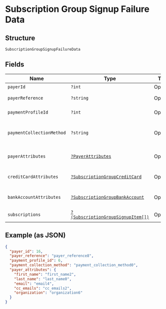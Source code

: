 
# Subscription Group Signup Failure Data

## Structure

`SubscriptionGroupSignupFailureData`

## Fields

| Name | Type | Tags | Description | Getter | Setter |
|  --- | --- | --- | --- | --- | --- |
| `payerId` | `?int` | Optional | - | getPayerId(): ?int | setPayerId(?int payerId): void |
| `payerReference` | `?string` | Optional | - | getPayerReference(): ?string | setPayerReference(?string payerReference): void |
| `paymentProfileId` | `?int` | Optional | - | getPaymentProfileId(): ?int | setPaymentProfileId(?int paymentProfileId): void |
| `paymentCollectionMethod` | `?string` | Optional | - | getPaymentCollectionMethod(): ?string | setPaymentCollectionMethod(?string paymentCollectionMethod): void |
| `payerAttributes` | [`?PayerAttributes`](../../doc/models/payer-attributes.md) | Optional | - | getPayerAttributes(): ?PayerAttributes | setPayerAttributes(?PayerAttributes payerAttributes): void |
| `creditCardAttributes` | [`?SubscriptionGroupCreditCard`](../../doc/models/subscription-group-credit-card.md) | Optional | - | getCreditCardAttributes(): ?SubscriptionGroupCreditCard | setCreditCardAttributes(?SubscriptionGroupCreditCard creditCardAttributes): void |
| `bankAccountAttributes` | [`?SubscriptionGroupBankAccount`](../../doc/models/subscription-group-bank-account.md) | Optional | - | getBankAccountAttributes(): ?SubscriptionGroupBankAccount | setBankAccountAttributes(?SubscriptionGroupBankAccount bankAccountAttributes): void |
| `subscriptions` | [`?(SubscriptionGroupSignupItem[])`](../../doc/models/subscription-group-signup-item.md) | Optional | - | getSubscriptions(): ?array | setSubscriptions(?array subscriptions): void |

## Example (as JSON)

```json
{
  "payer_id": 16,
  "payer_reference": "payer_reference8",
  "payment_profile_id": 6,
  "payment_collection_method": "payment_collection_method0",
  "payer_attributes": {
    "first_name": "first_name2",
    "last_name": "last_name0",
    "email": "email4",
    "cc_emails": "cc_emails2",
    "organization": "organization6"
  }
}
```

